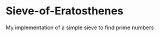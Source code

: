 Sieve-of-Eratosthenes
=====================

My implementation of a simple sieve to find prime numbers


